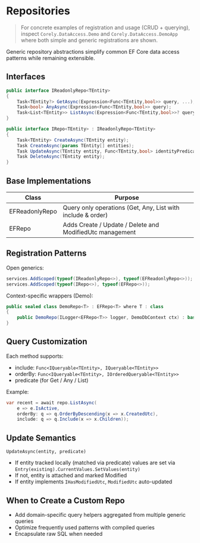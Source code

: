 # Repositories

> For concrete examples of registration and usage (CRUD + querying), inspect `Corely.DataAccess.Demo` and `Corely.DataAccess.DemoApp` where both simple and generic registrations are shown.

Generic repository abstractions simplify common EF Core data access patterns while remaining extensible.

## Interfaces
```csharp
public interface IReadonlyRepo<TEntity>
{
    Task<TEntity?> GetAsync(Expression<Func<TEntity,bool>> query, ...);
    Task<bool> AnyAsync(Expression<Func<TEntity,bool>> query);
    Task<List<TEntity>> ListAsync(Expression<Func<TEntity,bool>>? query = null, ...);
}

public interface IRepo<TEntity> : IReadonlyRepo<TEntity>
{
    Task<TEntity> CreateAsync(TEntity entity);
    Task CreateAsync(params TEntity[] entities);
    Task UpdateAsync(TEntity entity, Func<TEntity,bool> identityPredicate);
    Task DeleteAsync(TEntity entity);
}
```

## Base Implementations
| Class | Purpose |
|-------|---------|
| EFReadonlyRepo<TEntity> | Query only operations (Get, Any, List with include & order) |
| EFRepo<TEntity> | Adds Create / Update / Delete and ModifiedUtc management |

## Registration Patterns
Open generics:
```csharp
services.AddScoped(typeof(IReadonlyRepo<>), typeof(EFReadonlyRepo<>));
services.AddScoped(typeof(IRepo<>), typeof(EFRepo<>));
```
Context-specific wrappers (Demo):
```csharp
public sealed class DemoRepo<T> : EFRepo<T> where T : class
{
    public DemoRepo(ILogger<EFRepo<T>> logger, DemoDbContext ctx) : base(logger, ctx) {}
}
```

## Query Customization
Each method supports:
- include: `Func<IQueryable<TEntity>, IQueryable<TEntity>>`
- orderBy: `Func<IQueryable<TEntity>, IOrderedQueryable<TEntity>>`
- predicate (for Get / Any / List)

Example:
```csharp
var recent = await repo.ListAsync(
    e => e.IsActive,
    orderBy: q => q.OrderByDescending(x => x.CreatedUtc),
    include: q => q.Include(x => x.Children));
```

## Update Semantics
`UpdateAsync(entity, predicate)`
- If entity tracked locally (matched via predicate) values are set via `Entry(existing).CurrentValues.SetValues(entity)`
- If not, entity is attached and marked Modified
- If entity implements `IHasModifiedUtc`, `ModifiedUtc` auto-updated

## When to Create a Custom Repo
- Add domain-specific query helpers aggregated from multiple generic queries
- Optimize frequently used patterns with compiled queries
- Encapsulate raw SQL when needed
